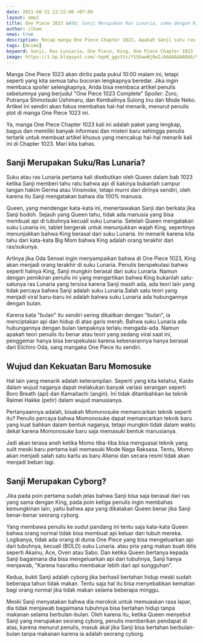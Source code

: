 ```yaml
---
date: 2021-08-31 22:22:00 +07:00
layout: amp2
title: One Piece 1023 &#58; Sanji Merupakan Ras Lunaria, sama dengan King?
author: ilham
news: true
description: Recap manga One Piece Chapter 1023, Apakah Sanji satu ras dengan King, yaitu ras Lunaria?. Baca Selengkapnya.
tags: [Anime]
keyword: Sanji, Ras Luniaria, One Piece, King, One Piece Chapter 1023
image: https://1.bp.blogspot.com/-hgoK_ggvtVs/YS5GwwWj0wI/AAAAAAAABd4/9M_4_ddLTVA-R0H1IwqifF4V4cwcTHclQCLcBGAsYHQ/s0/20210831_220142_0000.jpg
---
```

Manga One Piece 1023 akan dirilis pada pukul 10:00 malam ini, tetapi seperti yang kita semua tahu bocoran lengkapnya beredar. Jika ingin membaca spoiler selengkapnya, Anda bisa membaca artikel penulis sebelumnya yang berjudul "One Piece 1023 Complete" Spoiler: Zoro, Putranya Shimotsuki Ushimaru, dan Kembalinya Sulong Inu dan Mode Neko. Artikel ini sendiri akan fokus membahas hal-hal menarik, menurut penulis plot di manga One Piece 1023 ini. 

Ya, manga One Piece Chapter 1023 kali ini adalah paket yang lengkap, bagus dan memiliki banyak informasi dan misteri baru sehingga penulis tertarik untuk membuat artikel khusus yang mencakup hal-hal menarik kali ini di Chapter 1023. Mari kita bahas.

## Sanji Merupakan Suku/Ras Lunaria?

Suku atau ras Lunaria pertama kali disebutkan oleh Queen dalam bab 1023 ketika Sanji memberi tahu ratu bahwa api di kakinya bukanlah campur tangan hakim Germa atau Vinsmoke, tetapi murni dari dirinya sendiri, oleh karena itu Sanji mengatakan bahwa dia 100% manusia. 

Queen, yang mendengar kata-kata ini, menertawakan Sanji dan berkata jika Sanji bodoh. Sejauh yang Queen tahu, tidak ada manusia yang bisa membuat api di tubuhnya kecuali suku Lunaria. Setelah Queen mengatakan suku Lunaria ini, tablet bergerak untuk menunjukkan wajah King, sepertinya menunjukkan bahwa King berasal dari suku Lunaria. Ini menarik karena kita tahu dari kata-kata Big Mom bahwa King adalah orang terakhir dari ras/sukunya. 

Artinya jika Oda Sensei ingin menyampaikan bahwa di One Piece 1023, King akan menjadi orang terakhir di suku Lunaria. Penulis berspekulasi bahwa seperti halnya King, Sanji mungkin berasal dari suku Lunaria. Namun dengan pemikiran penulis ini yang mengartikan bahwa King bukanlah satu-satunya ras Lunaria yang tersisa karena Sanji masih ada, ada teori lain yang tidak percaya bahwa Sanji adalah suku Lunaria.Salah satu teori yang menjadi viral baru-baru ini adalah bahwa suku Lunaria ada hubungannya dengan bulan. 

Karena kata "bulan" itu sendiri sering dikaitkan dengan "bulan", ia menciptakan api dan hidup di atas garis merah. Bahwa suku Lunaria ada hubungannya dengan bulan tampaknya terlalu mengada-ada. Namun apakah teori penulis itu benar atau teori yang sedang viral saat ini, penggemar hanya bisa berspekulasi karena kebenarannya hanya berasal dari Eiichiro Oda, sang mangaka One Piece itu sendiri.

## Wujud dan Kekuatan Baru Momosuke

Hal lain yang menarik adalah keterampilan. Seperti yang kita ketahui, Kaido dalam wujud naganya dapat melakukan banyak variasi serangan seperti Boro Breath (api) dan Kamaitachi (angin). Ini tidak ditambahkan ke teknik Raimei Hakke (petir) dalam wujud manusianya. 

Pertanyaannya adalah, bisakah Momonosuke memancarkan teknik seperti itu? Penulis percaya bahwa Momonosuke dapat memancarkan teknik baru yang kuat bahkan dalam bentuk naganya, tetapi mungkin tidak dalam waktu dekat karena Momonosuke baru saja memasuki bentuk manusianya.

Jadi akan terasa aneh ketika Momo tiba-tiba bisa menguasai teknik yang sulit meski baru pertama kali memasuki Mode Naga Raksasa. Tentu, Momo akan menjadi salah satu kartu as baru Aliansi dan secara resmi tidak akan menjadi beban lagi.

## Sanji Merupakan Cyborg?

Jika pada poin pertama sudah jelas bahwa Sanji bisa saja berasal dari ras yang sama dengan King, pada poin ketiga penulis ingin membahas kemungkinan lain, yaitu bahwa apa yang dikatakan Queen benar jika Sanji benar-benar seorang cyborg. 

Yang membawa penulis ke sudut pandang ini tentu saja kata-kata Queen bahwa orang normal tidak bisa membuat api keluar dari tubuh mereka. Logikanya, tidak ada orang di dunia One Piece yang bisa mengeluarkan api dari tubuhnya, kecuali (BOLD) suku Lunaria. atau pria yang makan buah iblis seperti Akainu, Ace, Oven atau Sabo. Dan ketika Queen bertanya kepada Sanji bagaimana dia bisa mengeluarkan api dari tubuhnya, Sanji hanya menjawab, "Karena hasratku membakar lebih dari api sungguhan". 

Kedua, bukti Sanji adalah cyborg jika berhasil bertahan hidup meski sudah beberapa tahun tidak makan. Tentu saja hal itu bisa menyebabkan kematian bagi orang normal jika tidak makan selama beberapa minggu. 

Meski Sanji menyatakan bahwa dia merokok untuk memuaskan rasa lapar, dia tidak menjawab bagaimana tubuhnya bisa bertahan hidup tanpa makanan selama berbulan-bulan. Oleh karena itu, ketika Queen menyebut Sanji yang merupakan seorang cyborg, penulis memberikan pendapat di atas, karena menurut penulis, masuk akal jika Sanji bisa bertahan berbulan-bulan tanpa makanan karena ia adalah seorang cyborg.
